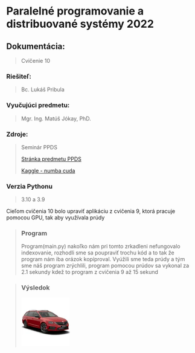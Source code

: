 # Paralelné programovanie a distribuované systémy 2022
## Dokumentácia:
> Cvičenie 10

### Riešiteľ: 
> Bc. Lukáš Pribula

### Vyučujúci predmetu: 
> Mgr. Ing. Matúš Jókay, PhD.

### Zdroje: 
> Seminár PPDS 
>
> [Stránka predmetu PPDS](https://uim.fei.stuba.sk/predmet/i-ppds/)
>
> [Kaggle - numba cuda](https://www.kaggle.com/code/landlord/numba-cuda-mandelbrot/notebook)

### Verzia Pythonu
> 3.10 a 3.9

Cieľom cvičenia 10 bolo upraviť aplikáciu z cvičenia 9, ktorá pracuje pomocou GPU,
tak aby využívala prúdy


> ### Program
> Program(main.py) nakoľko nám pri tomto zrkadleni nefungovalo indexovanie, rozhodli sme sa poupraviť trochu kód a to
> tak že program nám iba orázok kopíproval.
> Vyúžili sme teda prúdy a tým sme náš program zrýchlili, program pomocou prúdov sa vykonal za 2.1 sekundy kdež to program 
> z cvičenia 9 až 15 sekund

> ### Výsledok
>![original](mini.png) 
>
>